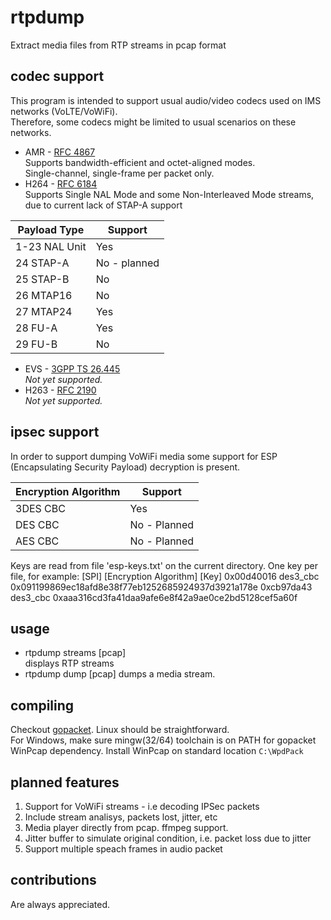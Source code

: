 # rtpdump

Extract media files from RTP streams in pcap format

## codec support

This program is intended to support usual audio/video codecs used on IMS networks (VoLTE/VoWiFi).  
Therefore, some codecs might be limited to usual scenarios on these networks.

+ AMR - [RFC 4867](https://tools.ietf.org/html/rfc4867)  
  Supports bandwidth-efficient and octet-aligned modes.  
  Single-channel, single-frame per packet only.
+ H264 - [RFC 6184](https://tools.ietf.org/html/rfc6184)  
Supports Single NAL Mode and some Non-Interleaved Mode streams, due to current lack of STAP-A support  

| Payload Type  	| Support      	|
|---------------	|--------------	|
| 1-23 NAL Unit 	| Yes          	|
| 24 STAP-A     	| No - planned 	|
| 25 STAP-B     	| No           	|
| 26 MTAP16     	| No           	|
| 27 MTAP24     	| Yes          	|
| 28 FU-A       	| Yes          	|
| 29 FU-B       	| No           	|

+ EVS - [3GPP TS 26.445](http://www.3gpp.org/DynaReport/26445.htm)  
  *Not yet supported.*
+ H263 - [RFC 2190](https://tools.ietf.org/html/rfc2190)  
  *Not yet supported.*

## ipsec support

In order to support dumping VoWiFi media some support for ESP (Encapsulating Security Payload) decryption is present.

| Encryption Algorithm | Support       |
|--------------------- |-------------- |
| 3DES CBC             | Yes           |
| DES CBC              | No - Planned  |
| AES CBC              | No - Planned  |

Keys are read from file 'esp-keys.txt' on the current directory. One key per file, for example:
[SPI] [Encryption Algorithm] [Key]
0x00d40016 des3_cbc 0x091199869ec18afd8e38f77eb1252685924937d3921a178e
0xcb97da43 des3_cbc 0xaaa316cd3fa41daa9afe6e8f42a9ae0ce2bd5128cef5a60f

## usage

+ rtpdump streams [pcap]  
  displays RTP streams
+ rtpdump dump [pcap]
  dumps a media stream.

## compiling

Checkout [gopacket](https://github.com/google/gopacket).
Linux should be straightforward.  
For Windows, make sure mingw(32/64) toolchain is on PATH for gopacket WinPcap dependency. Install WinPcap on standard location `C:\WpdPack`

## planned features

1. Support for VoWiFi streams - i.e decoding IPSec packets
2. Include stream analisys, packets lost, jitter, etc
3. Media player directly from pcap. ffmpeg support.
4. Jitter buffer to simulate original condition, i.e. packet loss due to jitter
5. Support multiple speach frames in audio packet

## contributions

Are always appreciated.
